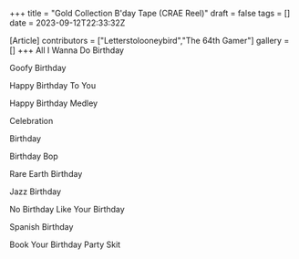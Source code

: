 +++
title = "Gold Collection B'day Tape (CRAE Reel)"
draft = false
tags = []
date = 2023-09-12T22:33:32Z

[Article]
contributors = ["Letterstolooneybird","The 64th Gamer"]
gallery = []
+++
All I Wanna Do Birthday

Goofy Birthday

Happy Birthday To You

Happy Birthday Medley

Celebration

Birthday

Birthday Bop

Rare Earth Birthday

Jazz Birthday

No Birthday Like Your Birthday

Spanish Birthday

Book Your Birthday Party Skit